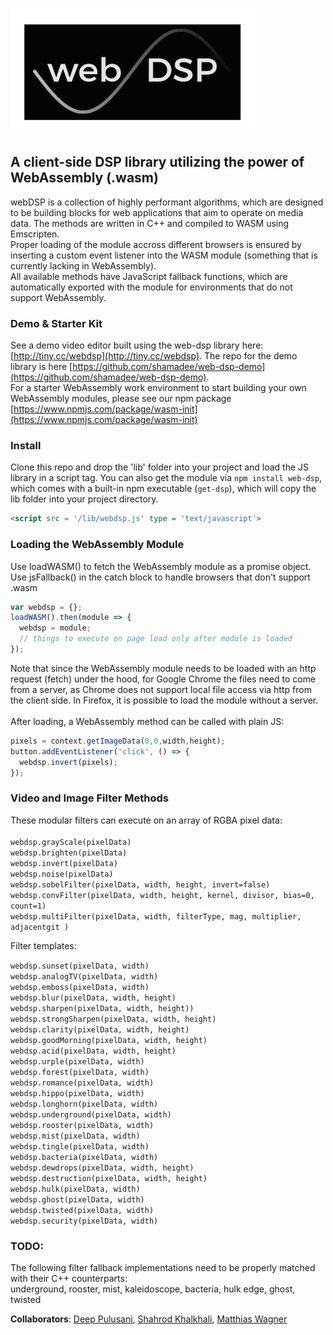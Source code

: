 ![webDSP Logo](/images/webdsplogo.png)
<br>
## A client-side DSP library utilizing the power of WebAssembly (.wasm)

webDSP is a collection of highly performant algorithms, which are designed to be building blocks for web applications that aim to operate on media data. The methods are written in C++ and compiled to WASM using Emscripten.<br>
Proper loading of the module accross different browsers is ensured by inserting a custom event listener into the WASM module (something that is currently lacking in WebAssembly).<br>
All available methods have JavaScript fallback functions, which are automatically exported with the module for environments that do not support WebAssembly.

### Demo & Starter Kit

See a demo video editor built using the web-dsp library here: [http://tiny.cc/webdsp](http://tiny.cc/webdsp). The repo for the demo library is here [https://github.com/shamadee/web-dsp-demo](https://github.com/shamadee/web-dsp-demo). <br>
For a starter WebAssembly work environment to start building your own WebAssembly modules, please see our npm package [https://www.npmjs.com/package/wasm-init](https://www.npmjs.com/package/wasm-init)

### Install

Clone this repo and drop the 'lib' folder into your project and load the JS  library in a script tag. You can also get the module via `npm install web-dsp`, which comes with a built-in npm executable (`get-dsp`), which will copy the lib folder into your project directory.
```html
<script src = '/lib/webdsp.js' type = 'text/javascript'>
```

### Loading the WebAssembly Module
Use loadWASM() to fetch the WebAssembly module as a promise object.
Use jsFallback() in the catch block to handle browsers that don't support .wasm
```javascript
var webdsp = {};
loadWASM().then(module => {
  webdsp = module;
  // things to execute on page load only after module is loaded
});
```
Note that since the WebAssembly module needs to be loaded with an http request (fetch) under the hood, for Google Chrome the files need to come from a server, as Chrome does not support local file access via http from the client side. In Firefox, it is possible to load the module without a server.
<br>
<br>
After loading, a WebAssembly method can be called with plain JS:
```javascript
pixels = context.getImageData(0,0,width,height);
button.addEventListener('click', () => {
  webdsp.invert(pixels);
});
```

### Video and Image Filter Methods
These modular filters can execute on an array of RGBA pixel data: <br>
<br>
`webdsp.grayScale(pixelData)` <br>
`webdsp.brighten(pixelData)` <br>
`webdsp.invert(pixelData)` <br>
`webdsp.noise(pixelData)` <br>
`webdsp.sobelFilter(pixelData, width, height, invert=false)` <br>
`webdsp.convFilter(pixelData, width, height, kernel, divisor, bias=0, count=1)` <br>
`webdsp.multiFilter(pixelData, width, filterType, mag, multiplier, adjacentgit )` <br>

Filter templates: <br>

`webdsp.sunset(pixelData, width)` <br>
`webdsp.analogTV(pixelData, width)` <br>
`webdsp.emboss(pixelData, width)` <br>
`webdsp.blur(pixelData, width, height)` <br>
`webdsp.sharpen(pixelData, width, height))` <br>
`webdsp.strongSharpen(pixelData, width, height)` <br>
`webdsp.clarity(pixelData, width, height)` <br>
`webdsp.goodMorning(pixelData, width, height)` <br>
`webdsp.acid(pixelData, width, height)` <br>
`webdsp.urple(pixelData, width)` <br>
`webdsp.forest(pixelData, width)` <br>
`webdsp.romance(pixelData, width)` <br>
`webdsp.hippo(pixelData, width)` <br>
`webdsp.longhorn(pixelData, width)` <br>
`webdsp.underground(pixelData, width)` <br>
`webdsp.rooster(pixelData, width)` <br>
`webdsp.mist(pixelData, width)` <br>
`webdsp.tingle(pixelData, width)` <br>
`webdsp.bacteria(pixelData, width)` <br>
`webdsp.dewdrops(pixelData, width, height)` <br>
`webdsp.destruction(pixelData, width, height)` <br>
`webdsp.hulk(pixelData, width)` <br>
`webdsp.ghost(pixelData, width)` <br>
`webdsp.twisted(pixelData, width)` <br>
`webdsp.security(pixelData, width)` <br>

### TODO:

The following filter fallback implementations need to be properly matched with their C++ counterparts: <br>
underground, rooster, mist, kaleidoscope, bacteria, hulk edge, ghost, twisted


**Collaborators**: [Deep Pulusani](https://github.com/sdeep27), [Shahrod Khalkhali](https://github.com/shahrodkh), [Matthias Wagner](https://github.com/matzewagner)